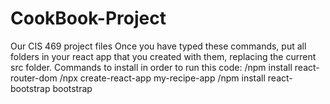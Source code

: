 # CookBook-Project
Our CIS 469 project files
Once you have typed these commands, put all folders in your react app that you created with them, replacing the current src folder.
Commands to install in order to run this code:
/npm install react-router-dom
/npx create-react-app my-recipe-app 
/npm install react-bootstrap bootstrap

